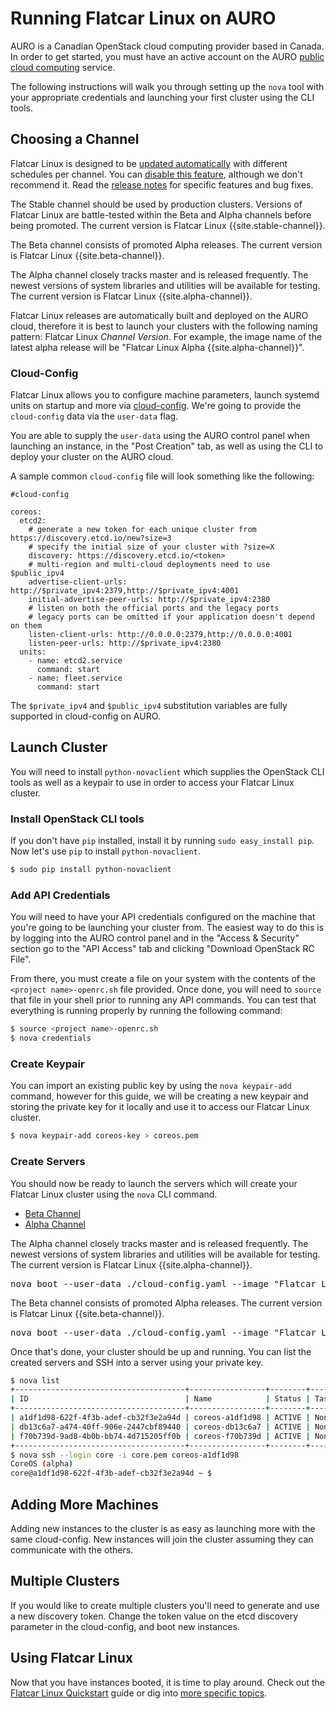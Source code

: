 # Running Flatcar Linux on AURO

AURO is a Canadian OpenStack cloud computing provider based in Canada. In order to get started, you must have an active account on the AURO [public cloud computing][cloud-compute] service.

The following instructions will walk you through setting up the `nova` tool with your appropriate credentials and launching your first cluster using the CLI tools.

[cloud-compute]: https://www.auro.io/public_cloud_hosting/product

## Choosing a Channel

Flatcar Linux is designed to be [updated automatically](https://coreos.com/why/#updates) with different schedules per channel. You can [disable this feature](update-strategies.md), although we don't recommend it. Read the [release notes](https://coreos.com/releases) for specific features and bug fixes.

The Stable channel should be used by production clusters. Versions of Flatcar Linux are battle-tested within the Beta and Alpha channels before being promoted. The current version is Flatcar Linux {{site.stable-channel}}.

The Beta channel consists of promoted Alpha releases. The current version is Flatcar Linux {{site.beta-channel}}.

The Alpha channel closely tracks master and is released frequently. The newest versions of system libraries and utilities will be available for testing. The current version is Flatcar Linux {{site.alpha-channel}}.

Flatcar Linux releases are automatically built and deployed on the AURO cloud, therefore it is best to launch your clusters with the following naming pattern: Flatcar Linux _Channel_ _Version_. For example, the image name of the latest alpha release will be "Flatcar Linux Alpha {{site.alpha-channel}}".


### Cloud-Config

Flatcar Linux allows you to configure machine parameters, launch systemd units on startup and more via [cloud-config][cloud-config]. We're going to provide the `cloud-config` data via the `user-data` flag.

[cloud-config]: https://github.com/coreos/coreos-cloudinit/blob/master/Documentation/cloud-config.md

You are able to supply the `user-data` using the AURO control panel when launching an instance, in the "Post Creation" tab, as well as using the CLI to deploy your cluster on the AURO cloud.

A sample common `cloud-config` file will look something like the following:

```cloud-config
#cloud-config

coreos:
  etcd2:
    # generate a new token for each unique cluster from https://discovery.etcd.io/new?size=3
    # specify the initial size of your cluster with ?size=X
    discovery: https://discovery.etcd.io/<token>
    # multi-region and multi-cloud deployments need to use $public_ipv4
    advertise-client-urls: http://$private_ipv4:2379,http://$private_ipv4:4001
    initial-advertise-peer-urls: http://$private_ipv4:2380
    # listen on both the official ports and the legacy ports
    # legacy ports can be omitted if your application doesn't depend on them
    listen-client-urls: http://0.0.0.0:2379,http://0.0.0.0:4001
    listen-peer-urls: http://$private_ipv4:2380
  units:
    - name: etcd2.service
      command: start
    - name: fleet.service
      command: start
```

The `$private_ipv4` and `$public_ipv4` substitution variables are fully supported in cloud-config on AURO.

## Launch Cluster

You will need to install `python-novaclient` which supplies the OpenStack CLI tools as well as a keypair to use in order to access your Flatcar Linux cluster.

### Install OpenStack CLI tools

If you don't have `pip` installed, install it by running `sudo easy_install pip`. Now let's use `pip` to install `python-novaclient`.

```sh
$ sudo pip install python-novaclient
```

### Add API Credentials

You will need to have your API credentials configured on the machine that you're going to be launching your cluster from. The easiest way to do this is by logging into the AURO control panel and in the "Access & Security" section go to the "API Access" tab and clicking "Download OpenStack RC File".

From there, you must create a file on your system with the contents of the `<project name>-openrc.sh` file provided. Once done, you will need to `source` that file in your shell prior to running any API commands. You can test that everything is running properly by running the following command:

```sh
$ source <project name>-openrc.sh
$ nova credentials
```

### Create Keypair

You can import an existing public key by using the `nova keypair-add` command, however for this guide, we will be creating a new keypair and storing the private key for it locally and use it to access our Flatcar Linux cluster.

```sh
$ nova keypair-add coreos-key > coreos.pem
```

### Create Servers

You should now be ready to launch the servers which will create your Flatcar Linux cluster using the `nova` CLI command.

<div id="AURO-create">
  <ul class="nav nav-tabs">
    <li class="active"><a href="#beta-create" data-toggle="tab">Beta Channel</a></li>
    <li><a href="#alpha-create" data-toggle="tab">Alpha Channel</a></li>
  </ul>
  <div class="tab-content coreos-docs-image-table">
    <div class="tab-pane" id="alpha-create">
      <p>The Alpha channel closely tracks master and is released frequently. The newest versions of system libraries and utilities will be available for testing. The current version is Flatcar Linux {{site.alpha-channel}}.</p>
      <pre>nova boot --user-data ./cloud-config.yaml --image "Flatcar Linux Alpha {{site.alpha-channel}}" --key-name coreos-key --flavor standard-1 --num-instances 3 --security-groups default coreos</pre>
    </div>
    <div class="tab-pane active" id="beta-create">
      <p>The Beta channel consists of promoted Alpha releases. The current version is Flatcar Linux {{site.beta-channel}}.</p>
      <pre>nova boot --user-data ./cloud-config.yaml --image "Flatcar Linux Alpha {{site.beta-channel}}" --key-name coreos-key --flavor standard-1 --num-instances 3 --security-groups default coreos</pre>
    </div>
  </div>
</div>

Once that's done, your cluster should be up and running. You can list the created servers and SSH into a server using your private key.

```sh
$ nova list
+--------------------------------------+-----------------+--------+------------+-------------+---------------------------------------+
| ID                                   | Name            | Status | Task State | Power State | Networks                              |
+--------------------------------------+-----------------+--------+------------+-------------+---------------------------------------+
| a1df1d98-622f-4f3b-adef-cb32f3e2a94d | coreos-a1df1d98 | ACTIVE | None       | Running     | public=104.36.x.x; private=172.22.x.x |
| db13c6a7-a474-40ff-906e-2447cbf89440 | coreos-db13c6a7 | ACTIVE | None       | Running     | public=104.36.x.x; private=172.22.x.x |
| f70b739d-9ad8-4b0b-bb74-4d715205ff0b | coreos-f70b739d | ACTIVE | None       | Running     | public=104.36.x.x; private=172.22.x.x |
+--------------------------------------+-----------------+--------+------------+-------------+---------------------------------------+
$ nova ssh --login core -i core.pem coreos-a1df1d98
CoreOS (alpha)
core@a1df1d98-622f-4f3b-adef-cb32f3e2a94d ~ $
```

## Adding More Machines

Adding new instances to the cluster is as easy as launching more with the same cloud-config. New instances will join the cluster assuming they can communicate with the others.

## Multiple Clusters

If you would like to create multiple clusters you'll need to generate and use a new discovery token. Change the token value on the etcd discovery parameter in the cloud-config, and boot new instances.

## Using Flatcar Linux

Now that you have instances booted, it is time to play around. Check out the [Flatcar Linux Quickstart](quickstart.md) guide or dig into [more specific topics](https://coreos.com/docs).
